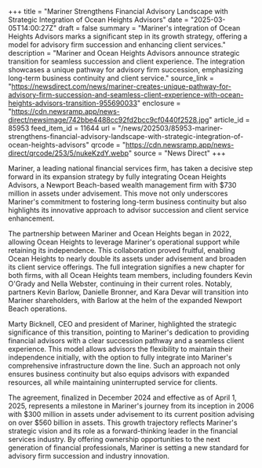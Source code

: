 +++
title = "Mariner Strengthens Financial Advisory Landscape with Strategic Integration of Ocean Heights Advisors"
date = "2025-03-05T14:00:27Z"
draft = false
summary = "Mariner's integration of Ocean Heights Advisors marks a significant step in its growth strategy, offering a model for advisory firm succession and enhancing client services."
description = "Mariner and Ocean Heights Advisors announce strategic transition for seamless succession and client experience. The integration showcases a unique pathway for advisory firm succession, emphasizing long-term business continuity and client service."
source_link = "https://newsdirect.com/news/mariner-creates-unique-pathway-for-advisory-firm-succession-and-seamless-client-experience-with-ocean-heights-advisors-transition-955690033"
enclosure = "https://cdn.newsramp.app/news-direct/newsimage/742bbe4488cc92fd2bcc9cf0440f2528.jpg"
article_id = 85953
feed_item_id = 11644
url = "/news/202503/85953-mariner-strengthens-financial-advisory-landscape-with-strategic-integration-of-ocean-heights-advisors"
qrcode = "https://cdn.newsramp.app/news-direct/qrcode/253/5/nukeKzdY.webp"
source = "News Direct"
+++

<p>Mariner, a leading national financial services firm, has taken a decisive step forward in its expansion strategy by fully integrating Ocean Heights Advisors, a Newport Beach-based wealth management firm with $730 million in assets under advisement. This move not only underscores Mariner's commitment to fostering long-term business continuity but also highlights its innovative approach to advisor succession and client service enhancement.</p><p>The partnership between Mariner and Ocean Heights began in 2022, allowing Ocean Heights to leverage Mariner's operational support while retaining its independence. This collaboration proved fruitful, enabling Ocean Heights to nearly double its assets under advisement and broaden its client service offerings. The full integration signifies a new chapter for both firms, with all Ocean Heights team members, including founders Kevin O'Grady and Nella Webster, continuing in their current roles. Notably, partners Kevin Barlow, Danielle Bronner, and Kara Devar will transition into Mariner shareholders, with Barlow at the helm of the expanded Newport Beach operations.</p><p>Marty Bicknell, CEO and president of Mariner, highlighted the strategic significance of this transition, pointing to Mariner's dedication to providing financial advisors with a clear succession pathway and a seamless client experience. This model allows advisors the flexibility to maintain their independence initially, with the option to fully integrate into Mariner's comprehensive infrastructure down the line. Such an approach not only ensures business continuity but also equips advisors with expanded resources, all while maintaining uninterrupted service for clients.</p><p>The agreement, finalized in December 2024 and effective as of April 1, 2025, represents a milestone in Mariner's journey from its inception in 2006 with $300 million in assets under advisement to its current position advising on over $560 billion in assets. This growth trajectory reflects Mariner's strategic vision and its role as a forward-thinking leader in the financial services industry. By offering ownership opportunities to the next generation of financial professionals, Mariner is setting a new standard for advisory firm succession and industry innovation.</p>